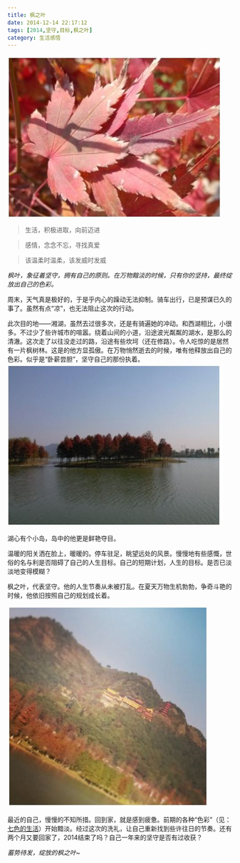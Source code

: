 ```yaml
---
title: 枫之叶
date: 2014-12-14 22:17:12
tags: [2014,坚守,目标,枫之叶]
category: 生活感悟
---
```

![](https://github.com/alanzhang211/blog-image/raw/master/2014/11/14/%E6%8D%95%E8%8E%B7.JPG)

>生活，积极进取，向前迈进

>感情，念念不忘，寻找真爱

>该温柔时温柔，该发威时发威

*枫叶，象征着坚守，拥有自己的原则。在万物黯淡的时候，只有你的坚持，最终绽放出自己的色彩。*

<!--more-->

周末，天气真是极好的，于是乎内心的躁动无法抑制。骑车出行，已是预谋已久的事了。虽然有点“凉”，也无法阻止这次的行动。

此次目的地——湘湖，虽然去过很多次，还是有骑遍她的冲动。和西湖相比，小很多。不过少了些许城市的喧嚣。绕着山间的小道，沿途波光粼粼的湖水，是那么的清澈。这次走了以往没走过的路，沿途有些坎坷（还在修路）。令人吃惊的是居然有一片枫树林。这是的他方显孤傲。在万物悄然逝去的时候，唯有他释放出自己的色彩。似乎是“卧薪尝胆”，坚守自己的那份执着。
![](https://github.com/alanzhang211/blog-image/raw/master/2014/11/14/1.JPG)

湖心有个小岛，岛中的他更是鲜艳夺目。

温暖的阳关洒在脸上，暖暖的。停车驻足，眺望远处的风景。慢慢地有些感慨，世俗的名与利是否阻碍了自己的人生目标。自己的短期计划，人生的目标。是否已淡淡地变得模糊？

枫之叶，代表坚守。他的人生节奏从未被打乱。在夏天万物生机勃勃，争奇斗艳的时候，他依旧按照自己的规划成长着。

![](https://github.com/alanzhang211/blog-image/raw/master/2014/11/14/2.JPG)

最近的自己，慢慢的不知所措。回到家，就是感到疲惫。前期的各种“色彩”（见：[七色的生活]()）开始黯淡。经过这次的洗礼，让自己重新找到些许往日的节奏。还有两个月又要回家了，2014结束了吗？自己一年来的坚守是否有过收获？

*蓄势待发，绽放的枫之叶~*

